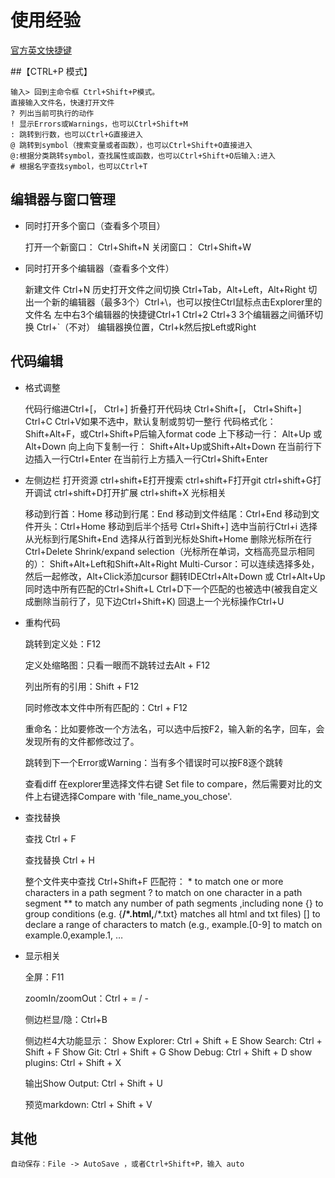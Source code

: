 # 使用经验

[官方英文快捷键](https://code.visualstudio.com/shortcuts/keyboard-shortcuts-windows.pdf)


##【CTRL+P 模式】

    输入> 回到主命令框 Ctrl+Shift+P模式。
    直接输入文件名，快速打开文件
    ? 列出当前可执行的动作
    ! 显示Errors或Warnings，也可以Ctrl+Shift+M
    : 跳转到行数，也可以Ctrl+G直接进入
    @ 跳转到symbol（搜索变量或者函数），也可以Ctrl+Shift+O直接进入
    @:根据分类跳转symbol，查找属性或函数，也可以Ctrl+Shift+O后输入:进入
    # 根据名字查找symbol，也可以Ctrl+T


## 编辑器与窗口管理

- 同时打开多个窗口（查看多个项目）

    打开一个新窗口： Ctrl+Shift+N
    关闭窗口： Ctrl+Shift+W

- 同时打开多个编辑器（查看多个文件）

    新建文件 Ctrl+N
    历史打开文件之间切换 Ctrl+Tab，Alt+Left，Alt+Right
    切出一个新的编辑器（最多3个）Ctrl+\，也可以按住Ctrl鼠标点击Explorer里的文件名
    左中右3个编辑器的快捷键Ctrl+1 Ctrl+2 Ctrl+3
    3个编辑器之间循环切换 Ctrl+`（不对）
    编辑器换位置，Ctrl+k然后按Left或Right


## 代码编辑

- 格式调整

    代码行缩进Ctrl+[， Ctrl+]
    折叠打开代码块 Ctrl+Shift+[， Ctrl+Shift+]
    Ctrl+C Ctrl+V如果不选中，默认复制或剪切一整行
    代码格式化：Shift+Alt+F，或Ctrl+Shift+P后输入format code
    上下移动一行： Alt+Up 或 Alt+Down
    向上向下复制一行： Shift+Alt+Up或Shift+Alt+Down
    在当前行下边插入一行Ctrl+Enter
    在当前行上方插入一行Ctrl+Shift+Enter

- 左侧边栏 打开资源 ctrl+shift+E打开搜索 ctrl+shift+F打开git ctrl+shift+G打开调试 ctrl+shift+D打开扩展 ctrl+shift+X 光标相关

    移动到行首：Home
    移动到行尾：End
    移动到文件结尾：Ctrl+End
    移动到文件开头：Ctrl+Home
    移动到后半个括号 Ctrl+Shift+]
    选中当前行Ctrl+i
    选择从光标到行尾Shift+End
    选择从行首到光标处Shift+Home
    删除光标所在行Ctrl+Delete
    Shrink/expand selection（光标所在单词，文档高亮显示相同的）： Shift+Alt+Left和Shift+Alt+Right
    Multi-Cursor：可以连续选择多处，然后一起修改，Alt+Click添加cursor
    翻转IDECtrl+Alt+Down 或 Ctrl+Alt+Up
    同时选中所有匹配的Ctrl+Shift+L
    Ctrl+D下一个匹配的也被选中(被我自定义成删除当前行了，见下边Ctrl+Shift+K)
    回退上一个光标操作Ctrl+U

- 重构代码

    跳转到定义处：F12

    定义处缩略图：只看一眼而不跳转过去Alt + F12

    列出所有的引用：Shift + F12

    同时修改本文件中所有匹配的：Ctrl + F12

    重命名：比如要修改一个方法名，可以选中后按F2，输入新的名字，回车，会发现所有的文件都修改过了。

    跳转到下一个Error或Warning：当有多个错误时可以按F8逐个跳转

    查看diff 在explorer里选择文件右键 Set file to compare，然后需要对比的文件上右键选择Compare with 'file_name_you_chose'.

- 查找替换

    查找 Ctrl + F

    查找替换 Ctrl + H

    整个文件夹中查找 Ctrl+Shift+F 匹配符：
        * to match one or more characters in a path segment
        ? to match on one character in a path segment
        ** to match any number of path segments ,including none
        {} to group conditions (e.g. {**/*.html,**/*.txt} matches all html and txt files)
        [] to declare a range of characters to match (e.g., example.[0-9] to match on example.0,example.1, …

- 显示相关

    全屏：F11

    zoomIn/zoomOut：Ctrl + = / -

    侧边栏显/隐：Ctrl+B

    侧边栏4大功能显示：
        Show Explorer: Ctrl + Shift + E
        Show Search: Ctrl + Shift + F
        Show Git: Ctrl + Shift + G
        Show Debug: Ctrl + Shift + D
        show plugins: Ctrl + Shift + X

    输出Show Output: Ctrl + Shift + U

    预览markdown: Ctrl + Shift + V

## 其他

    自动保存：File -> AutoSave ，或者Ctrl+Shift+P，输入 auto

